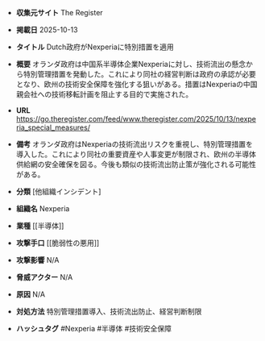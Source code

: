 - **収集元サイト**
The Register

- **掲載日**
2025-10-13

- **タイトル**
Dutch政府がNexperiaに特別措置を適用

- **概要**
オランダ政府は中国系半導体企業Nexperiaに対し、技術流出の懸念から特別管理措置を発動した。これにより同社の経営判断は政府の承認が必要となり、欧州の技術安全保障を強化する狙いがある。措置はNexperiaの中国親会社への技術移転計画を阻止する目的で実施された。

- **URL**
https://go.theregister.com/feed/www.theregister.com/2025/10/13/nexperia_special_measures/

- **備考**
オランダ政府はNexperiaの技術流出リスクを重視し、特別管理措置を導入した。これにより同社の重要資産や人事変更が制限され、欧州の半導体供給網の安全確保を図る。今後も類似の技術流出防止策が強化される可能性がある。

- **分類**
[他組織インシデント]

- **組織名**
Nexperia

- **業種**
[[半導体]]

- **攻撃手口**
[[脆弱性の悪用]]

- **攻撃影響**
N/A

- **脅威アクター**
N/A

- **原因**
N/A

- **対処方法**
特別管理措置導入、技術流出防止、経営判断制限

- **ハッシュタグ**
#Nexperia #半導体 #技術安全保障
